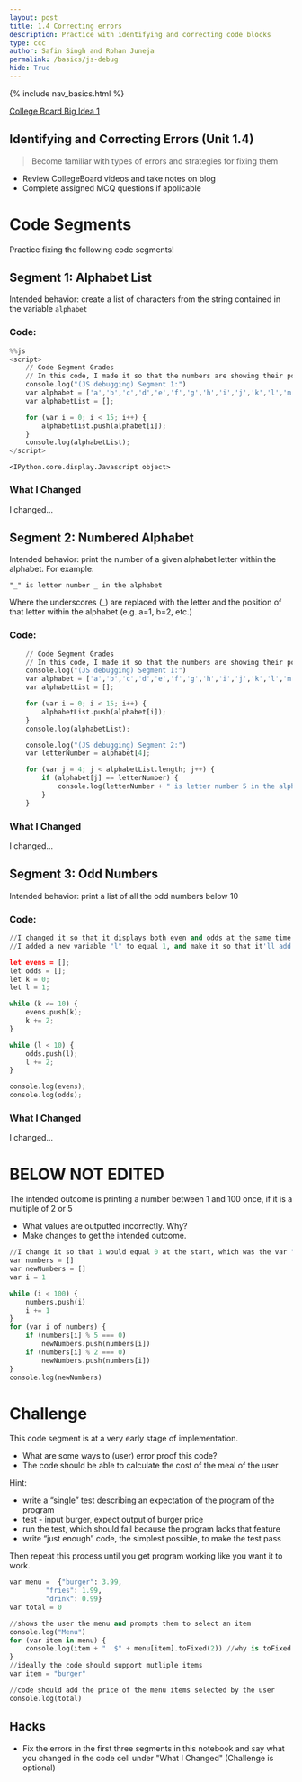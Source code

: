 ```yaml
---
layout: post
title: 1.4 Correcting errors
description: Practice with identifying and correcting code blocks
type: ccc
author: Safin Singh and Rohan Juneja
permalink: /basics/js-debug
hide: True
---
```


{% include nav_basics.html %}

[College Board Big Idea 1](https://apclassroom.collegeboard.org/103/home?unit=1)

## Identifying and Correcting Errors (Unit 1.4)

> Become familiar with types of errors and strategies for fixing them

- Review CollegeBoard videos and take notes on blog
- Complete assigned MCQ questions if applicable

# Code Segments

Practice fixing the following code segments!

## Segment 1: Alphabet List

Intended behavior: create a list of characters from the string contained in the variable `alphabet`

### Code:


```python
%%js
<script>
 	// Code Segment Grades
    // In this code, I made it so that the numbers are showing their powers instead of their respective number.
    console.log("(JS debugging) Segment 1:")
    var alphabet = ['a','b','c','d','e','f','g','h','i','j','k','l','m','n','o','p','q','r','s','t','u','v','w','x','y','z'];
    var alphabetList = [];

    for (var i = 0; i < 15; i++) {
        alphabetList.push(alphabet[i]);
    }   
    console.log(alphabetList);
</script>
```


    <IPython.core.display.Javascript object>


### What I Changed

I changed...

## Segment 2: Numbered Alphabet

Intended behavior: print the number of a given alphabet letter within the alphabet. For example:
```
"_" is letter number _ in the alphabet
```

Where the underscores (_) are replaced with the letter and the position of that letter within the alphabet (e.g. a=1, b=2, etc.)

### Code:


```python
    // Code Segment Grades
    // In this code, I made it so that the numbers are showing their powers instead of their respective number.
    console.log("(JS debugging) Segment 1:")
    var alphabet = ['a','b','c','d','e','f','g','h','i','j','k','l','m','n','o','p','q','r','s','t','u','v','w','x','y','z'];
    var alphabetList = [];

    for (var i = 0; i < 15; i++) {
        alphabetList.push(alphabet[i]);
    }   
    console.log(alphabetList);

    console.log("(JS debugging) Segment 2:")
    var letterNumber = alphabet[4];

    for (var j = 4; j < alphabetList.length; j++) {
        if (alphabet[j] == letterNumber) {
            console.log(letterNumber + " is letter number 5 in the alphabet");
        } 
    }
```

### What I Changed

I changed...

## Segment 3: Odd Numbers

Intended behavior: print a list of all the odd numbers below 10

### Code:


```python
//I changed it so that it displays both even and odds at the same time
//I added a new variable "l" to equal 1, and make it so that it'll add by 2 starting by 1 and ending at 9.

let evens = [];
let odds = [];
let k = 0;
let l = 1;

while (k <= 10) {
    evens.push(k);
    k += 2;
}

while (l < 10) {
    odds.push(l);
    l += 2;
}

console.log(evens);
console.log(odds);
```

### What I Changed

I changed...

# BELOW NOT EDITED

The intended outcome is printing a number between 1 and 100 once, if it is a multiple of 2 or 5 
- What values are outputted incorrectly. Why?
- Make changes to get the intended outcome.


```python
//I change it so that 1 would equal 0 at the start, which was the var "i"
var numbers = []
var newNumbers = []
var i = 1

while (i < 100) {
    numbers.push(i)
    i += 1
}
for (var i of numbers) {
    if (numbers[i] % 5 === 0)
        newNumbers.push(numbers[i])
    if (numbers[i] % 2 === 0)
        newNumbers.push(numbers[i])
}
console.log(newNumbers) 
```

# Challenge

This code segment is at a very early stage of implementation.
- What are some ways to (user) error proof this code?
- The code should be able to calculate the cost of the meal of the user

Hint:
- write a “single” test describing an expectation of the program of the program
- test - input burger, expect output of burger price
- run the test, which should fail because the program lacks that feature
- write “just enough” code, the simplest possible, to make the test pass

Then repeat this process until you get program working like you want it to work.


```python
var menu =  {"burger": 3.99,
         "fries": 1.99,
         "drink": 0.99}
var total = 0

//shows the user the menu and prompts them to select an item
console.log("Menu")
for (var item in menu) {
    console.log(item + "  $" + menu[item].toFixed(2)) //why is toFixed used?
}
//ideally the code should support mutliple items
var item = "burger"

//code should add the price of the menu items selected by the user 
console.log(total)
```

## Hacks
- Fix the errors in the first three segments in this notebook and say what you changed in the code cell under "What I Changed" (Challenge is optional)

<script>
    var numbers = []
    var newNumbers = []
    var i = 0

    while (i < 100) {
        numbers.push(i)
        i += 1
    }
    for (var i of numbers) {
        if (numbers[i] % 5 === 0)
            newNumbers.push(numbers[i])
        if (numbers[i] % 2 === 0)
            newNumbers.push(numbers[i])
    }
    console.log(newNumbers)
</script>